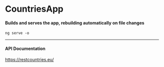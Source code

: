 # CountriesApp

#### Builds and serves the app, rebuilding automatically on file changes

`ng serve -o`

---

#### API Documentation

https://restcountries.eu/
